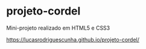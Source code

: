 # projeto-cordel
Mini-projeto realizado em HTML5 e CSS3

https://lucasrodriguescunha.github.io/projeto-cordel/
